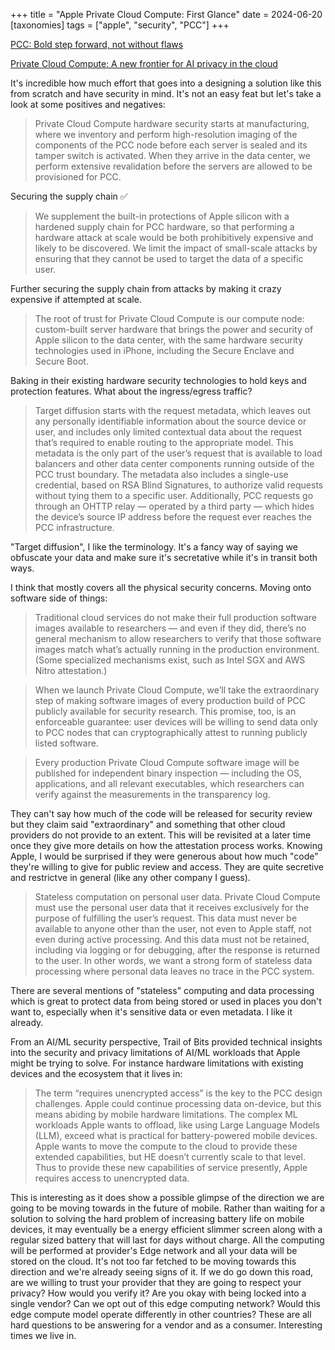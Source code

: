 +++
title = "Apple Private Cloud Compute: First Glance"
date = 2024-06-20
[taxonomies]
tags = ["apple", "security", "PCC"]
+++

[PCC: Bold step forward, not without flaws](https://blog.trailofbits.com/2024/06/14/pcc-bold-step-forward-not-without-flaws/)

[Private Cloud Compute: A new frontier for AI privacy in the cloud](https://security.apple.com/blog/private-cloud-compute/)

It's incredible how much effort that goes into a designing a solution like this from scratch and have security in mind. It's not an easy feat but let's take a look at some positives and negatives:

> Private Cloud Compute hardware security starts at manufacturing, where we inventory and perform high-resolution imaging of the components of the PCC node before each server is sealed and its tamper switch is activated. When they arrive in the data center, we perform extensive revalidation before the servers are allowed to be provisioned for PCC.

Securing the supply chain ✅

> We supplement the built-in protections of Apple silicon with a hardened supply chain for PCC hardware, so that performing a hardware attack at scale would be both prohibitively expensive and likely to be discovered. We limit the impact of small-scale attacks by ensuring that they cannot be used to target the data of a specific user.

Further securing the supply chain from attacks by making it crazy expensive if attempted at scale.

> The root of trust for Private Cloud Compute is our compute node: custom-built server hardware that brings the power and security of Apple silicon to the data center, with the same hardware security technologies used in iPhone, including the Secure Enclave and Secure Boot.

Baking in their existing hardware security technologies to hold keys and protection features. What about the ingress/egress traffic?

> Target diffusion starts with the request metadata, which leaves out any personally identifiable information about the source device or user, and includes only limited contextual data about the request that’s required to enable routing to the appropriate model. This metadata is the only part of the user’s request that is available to load balancers and other data center components running outside of the PCC trust boundary. The metadata also includes a single-use credential, based on RSA Blind Signatures, to authorize valid requests without tying them to a specific user. Additionally, PCC requests go through an OHTTP relay — operated by a third party — which hides the device’s source IP address before the request ever reaches the PCC infrastructure.

"Target diffusion", I like the terminology. It's a fancy way of saying we obfuscate your data and make sure it's secretative while it's in transit both ways.

I think that mostly covers all the physical security concerns. Moving onto software side of things:

> Traditional cloud services do not make their full production software images available to researchers — and even if they did, there’s no general mechanism to allow researchers to verify that those software images match what’s actually running in the production environment. (Some specialized mechanisms exist, such as Intel SGX and AWS Nitro attestation.)

> When we launch Private Cloud Compute, we’ll take the extraordinary step of making software images of every production build of PCC publicly available for security research. This promise, too, is an enforceable guarantee: user devices will be willing to send data only to PCC nodes that can cryptographically attest to running publicly listed software.

> Every production Private Cloud Compute software image will be published for independent binary inspection — including the OS, applications, and all relevant executables, which researchers can verify against the measurements in the transparency log.

They can't say how much of the code will be released for security review but they claim said "extraordinary" and something that other cloud providers do not provide to an extent. This will be revisited at a later time once they give more details on how the attestation process works. Knowing Apple, I would be surprised if they were generous about how much "code" they're willing to give for public review and access. They are quite secretive and restrictve in general (like any other company I guess).

> Stateless computation on personal user data. Private Cloud Compute must use the personal user data that it receives exclusively for the purpose of fulfilling the user’s request. This data must never be available to anyone other than the user, not even to Apple staff, not even during active processing. And this data must not be retained, including via logging or for debugging, after the response is returned to the user. In other words, we want a strong form of stateless data processing where personal data leaves no trace in the PCC system.

There are several mentions of "stateless" computing and data processing which is great to protect data from being stored or used in places you don't want to, especially when it's sensitive data or even metadata. I like it already.

From an AI/ML security perspective, Trail of Bits provided technical insights into the security and privacy limitations of AI/ML workloads that Apple might be trying to solve. For instance hardware limitations with existing devices and the ecosystem that it lives in:

> The term “requires unencrypted access” is the key to the PCC design challenges. Apple could continue processing data on-device, but this means abiding by mobile hardware limitations. The complex ML workloads Apple wants to offload, like using Large Language Models (LLM), exceed what is practical for battery-powered mobile devices. Apple wants to move the compute to the cloud to provide these extended capabilities, but HE doesn’t currently scale to that level. Thus to provide these new capabilities of service presently, Apple requires access to unencrypted data.

This is interesting as it does show a possible glimpse of the direction we are going to be moving towards in the future of mobile. Rather than waiting for a solution to solving the hard problem of increasing battery life on mobile devices, it may eventually be a energy efficient slimmer screen along with a regular sized battery that will last for days without charge. All the computing will be performed at provider's Edge network and all your data will be stored on the cloud. It's not too far fetched to be moving towards this direction and we're already seeing signs of it. If we do go down this road, are we willing to trust your provider that they are going to respect your privacy? How would you verify it? Are you okay with being locked into a single vendor? Can we opt out of this edge computing network? Would this edge compute model operate differently in other countries? These are all hard questions to be answering for a vendor and as a consumer. Interesting times we live in.